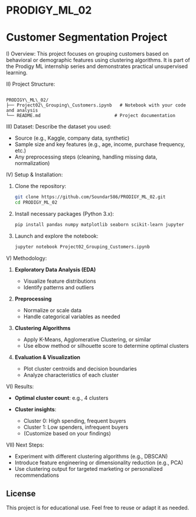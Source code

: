 # PRODIGY_ML_02

# Customer Segmentation Project

I) Overview:
This project focuses on grouping customers based on behavioral or demographic features using clustering algorithms. It is part of the Prodigy ML internship series and demonstrates practical unsupervised learning.

II) Project Structure:
```

PRODIGY\_ML\_02/
├── Project02\_Grouping\_Customers.ipynb   # Notebook with your code and analysis
└── README.md                            # Project documentation

````

III) Dataset:
Describe the dataset you used:
- Source (e.g., Kaggle, company data, synthetic)
- Sample size and key features (e.g., age, income, purchase frequency, etc.)
- Any preprocessing steps (cleaning, handling missing data, normalization)

IV) Setup & Installation:

1. Clone the repository:
   ```bash
   git clone https://github.com/Soundar586/PRODIGY_ML_02.git
   cd PRODIGY_ML_02
   ```

2. Install necessary packages (Python 3.x):

   ```bash
   pip install pandas numpy matplotlib seaborn scikit-learn jupyter
   ```

3. Launch and explore the notebook:

   ```bash
   jupyter notebook Project02_Grouping_Customers.ipynb
   ```

V) Methodology:

1. **Exploratory Data Analysis (EDA)**

   * Visualize feature distributions
   * Identify patterns and outliers

2. **Preprocessing**

   * Normalize or scale data
   * Handle categorical variables as needed

3. **Clustering Algorithms**

   * Apply K-Means, Agglomerative Clustering, or similar
   * Use elbow method or silhouette score to determine optimal clusters

4. **Evaluation & Visualization**

   * Plot cluster centroids and decision boundaries
   * Analyze characteristics of each cluster

VI) Results:

* **Optimal cluster count**: e.g., 4 clusters
* **Cluster insights**:

  * Cluster 0: High spending, frequent buyers
  * Cluster 1: Low spenders, infrequent buyers
  * (Customize based on your findings)

VII) Next Steps:

* Experiment with different clustering algorithms (e.g., DBSCAN)
* Introduce feature engineering or dimensionality reduction (e.g., PCA)
* Use clustering output for targeted marketing or personalized recommendations

## License

This project is for educational use. Feel free to reuse or adapt it as needed.

```
